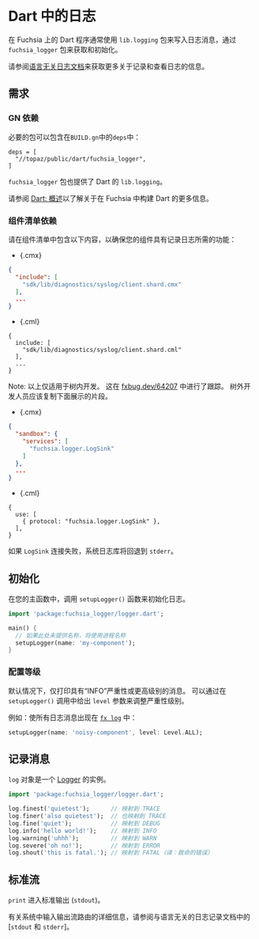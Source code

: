 <!-- # Logging in Dart -->

# Dart 中的日志

<!-- Dart programs on Fuchsia generally write log messages with the `lib.logging` package, consuming and
initializing it through the `fuchsia_logger` package. -->

在 Fuchsia 上的 Dart 程序通常使用 `lib.logging` 包来写入日志消息，通过 `fuchsia_logger` 包来获取和初始化。

<!-- See the [language agnostic logging docs] for more information
about recording and viewing logs. -->

请参阅[语言无关日志文档]来获取更多关于记录和查看日志的信息。

<!-- ## Requirements -->

## 需求

<!-- ### GN dependency -->

### GN 依赖

<!-- The necessary packages can be included with an addtion to `deps` in `BUILD.gn`: -->

必要的包可以包含在`BUILD.gn`中的`deps`中：

```
deps = [
  "//topaz/public/dart/fuchsia_logger",
]
```

<!-- The `fuchsia_logger` package also provides Dart's `lib.logging`.

See [Dart: Overview][dart-dev] for more information about building Dart within Fuchsia. -->

`fuchsia_logger` 包也提供了 Dart 的 `lib.logging`。

请参阅 [Dart: 概述][dart-dev]以了解关于在 Fuchsia 中构建 Dart 的更多信息。

<!-- ### Component manifest dependency -->

### 组件清单依赖

<!-- Ensure that your component has the required capabilities to log by including the
following in your component manifest: -->

请在组件清单中包含以下内容，以确保您的组件具有记录日志所需的功能：

   * {.cmx}

   ```json
   {
     "include": [
       "sdk/lib/diagnostics/syslog/client.shard.cmx"
     ],
     ...
   }
   ```

   * {.cml}

   ```json5
   {
     include: [
       "sdk/lib/diagnostics/syslog/client.shard.cml"
     ],
     ...
   }
   ```

<!-- Note: The above is only available for in-tree development.
This is tracked in [fxbug.dev/64207](http://fxbug.dev/64207).
Out of tree developers should copy the snippets shown below instead. -->

Note: 以上仅适用于树内开发。
这在 [fxbug.dev/64207](http://fxbug.dev/64207) 中进行了跟踪。
树外开发人员应该复制下面展示的片段。

   * {.cmx}

   ```json
   {
     "sandbox": {
       "services": [
         "fuchsia.logger.LogSink"
       ]
     },
     ...
   }
   ```

   * {.cml}

   ```json5
   {
     use: [
       { protocol: "fuchsia.logger.LogSink" },
     ],
   }
   ```

<!-- The syslog library will fallback to `stderr` if the `LogSink` connection fails. -->

如果 `LogSink` 连接失败，系统日志库将回退到 `stderr`。

<!-- ## Initialization -->

## 初始化

<!-- In your main function, call the `setupLogger()` function to initialize logging: -->

在您的主函数中，调用 `setupLogger()` 函数来初始化日志。

<!-- ```dart
import 'package:fuchsia_logger/logger.dart';

main() {
  // process name will be used if no name is provided here
  setupLogger(name: 'my-component');
}
``` -->

```dart
import 'package:fuchsia_logger/logger.dart';

main() {
  // 如果此处未提供名称，将使用进程名称
  setupLogger(name: 'my-component');
}
```

<!-- ### Configure severity -->

### 配置等级

<!-- By default only messages with `INFO` severity or higher are printed. Severity level can be adjusted
by providing the `level` parameter in the `setupLogger()` call. -->

默认情况下，仅打印具有“INFO”严重性或更高级别的消息。
可以通过在 `setupLogger()` 调用中给出 `level` 参数来调整严重性级别。

<!-- For example, to make all log messages appear in [`fx log`]: -->

例如：使所有日志消息出现在 [`fx log`] 中：

```dart
setupLogger(name: 'noisy-component', level: Level.ALL);
```

<!-- ## Recording messages -->

## 记录消息

<!-- The `log` object is a [Logger] instance. -->

`log` 对象是一个 [Logger] 的实例。

<!-- ```dart
import 'package:fuchsia_logger/logger.dart';

log.finest('quietest');      // maps to TRACE
log.finer('also quietest');  // maps to TRACE also
log.fine('quiet');           // maps to DEBUG
log.info('hello world!');    // maps to INFO
log.warning('uhhh');         // maps to WARN
log.severe('oh no!');        // maps to ERROR
log.shout('this is fatal.'); // maps to FATAL
``` -->

```dart
import 'package:fuchsia_logger/logger.dart';

log.finest('quietest');      // 映射到 TRACE
log.finer('also quietest');  // 也映射到 TRACE
log.fine('quiet');           // 映射到 DEBUG
log.info('hello world!');    // 映射到 INFO
log.warning('uhhh');         // 映射到 WARN
log.severe('oh no!');        // 映射到 ERROR
log.shout('this is fatal.'); // 映射到 FATAL（译：致命的错误）
```

<!-- ## Standard streams -->

## 标准流

<!-- `print` goes to standard out (`stdout`). -->

`print` 进入标准输出 (`stdout`)。

<!-- See [`stdout` & `stderr`] in the language-agnostic logging docs for details on the routing of stdio
streams in the system. -->

有关系统中输入输出流路由的详细信息，请参阅与语言无关的日志记录文档中的 [`stdout` 和 `stderr`]。

[Logger]: https://pub.dev/documentation/logging/latest/logging/Logger-class.html
[`fx log`]: /docs/development/diagnostics/logs/viewing.md
[dart-dev]: /docs/development/languages/dart/README.md
[`.cmx` file]: /docs/concepts/components/v1/component_manifests.md
[`stdout` & `stderr`]: /docs/development/diagnostics/logs/recording.md#stdout-stderr
[语言无关日志文档]: /docs/concepts/diagnostics/logs/README.md
